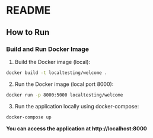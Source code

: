 # README
## How to Run

### Build and Run Docker Image

1. Build the Docker image (local):

```bash
docker build -t localtesting/welcome .
```
2. Run the Docker image (local port 8000):

```bash
docker run -p 8000:5000 localtesting/welcome
```
3. Run the application locally using docker-compose:
```bash
docker-compose up
```

**You can access the application at http://localhost:8000**